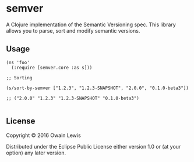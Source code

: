 # semver

A Clojure implementation of the Semantic Versioning spec. This library allows you to parse, sort and modify semantic versions.

## Usage

```
(ns 'foo'
  (:require [semver.core :as s]))

;; Sorting

(s/sort-by-semver ["1.2.3", "1.2.3-SNAPSHOT", "2.0.0", "0.1.0-beta3"])

;; ("2.0.0" "1.2.3" "1.2.3-SNAPSHOT" "0.1.0-beta3")


```

## License

Copyright © 2016 Owain Lewis

Distributed under the Eclipse Public License either version 1.0 or (at
your option) any later version.
